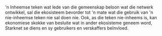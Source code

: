 'n Inheemse teken wat lede van die gemeenskap beloon wat die netwerk ontwikkel, sal die ekosisteem bevorder tot 'n mate wat die gebruik van 'n nie-inheemse teken nie sal doen nie. Ook, as die teken nie-inheems is, kan ekonomiese skokke van besluite wat in ander ekosisteme geneem word, Starknet se diens en sy gebruikers en verskaffers beïnvloed.